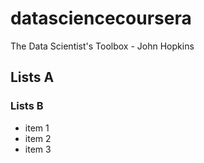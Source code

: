 # datasciencecoursera
The Data Scientist's Toolbox - John Hopkins
## Lists A
### Lists B
* item 1
* item 2
* item 3